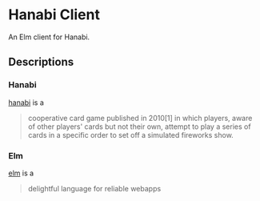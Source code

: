 # Hanabi Client
An Elm client for Hanabi.

## Descriptions
### Hanabi
[hanabi][] is a 

> cooperative card game published in 2010[1] in which players, aware of other
> players' cards but not their own, attempt to play a series of cards in a
> specific order to set off a simulated fireworks show.

### Elm
[elm][] is a

> delightful language for reliable webapps

[hanabi]: https://en.wikipedia.org/wiki/Hanabi_(card_game)
[elm]: http://elm-lang.org/

